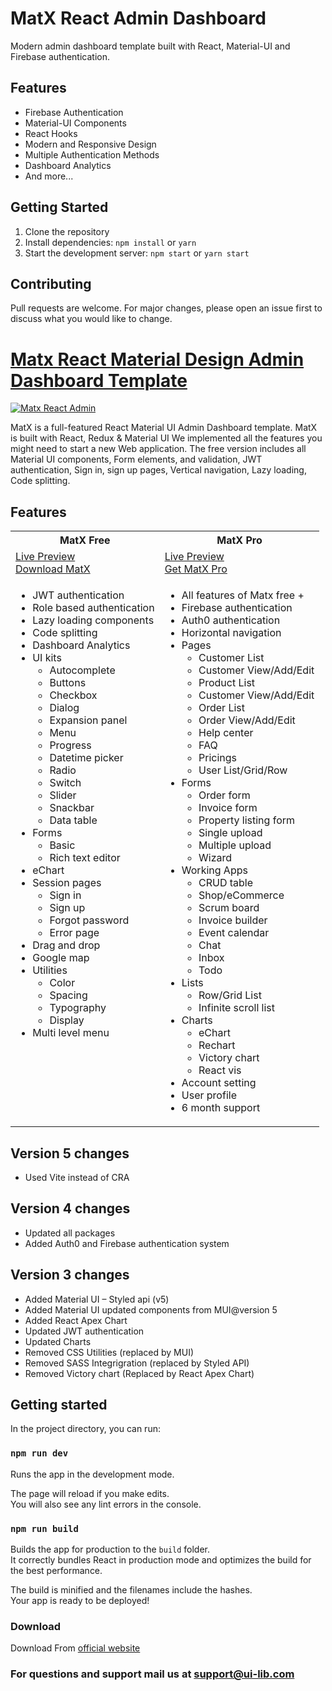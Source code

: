 # MatX React Admin Dashboard

Modern admin dashboard template built with React, Material-UI and Firebase authentication.

## Features

- Firebase Authentication
- Material-UI Components
- React Hooks
- Modern and Responsive Design
- Multiple Authentication Methods
- Dashboard Analytics
- And more...

## Getting Started

1. Clone the repository
2. Install dependencies: `npm install` or `yarn`
3. Start the development server: `npm start` or `yarn start`

## Contributing

Pull requests are welcome. For major changes, please open an issue first to discuss what you would like to change.

<h1><a href="https://ui-lib.com/downloads/matx-react-dashboard/">Matx React Material Design Admin Dashboard Template</a></h1>

<a href="https://matx-react-free.netlify.app/">
  <img alt="Matx React Admin" src="https://ui-lib.com/blog/wp-content/uploads/2021/09/matx-github.png" />
</a>

<p>MatX is a full-featured React Material UI Admin Dashboard template. MatX is built with React, Redux & Material UI We implemented all the features you might need to start a new Web application. The free version includes all Material UI components, Form elements, and validation, JWT authentication, Sign in, sign up pages,  Vertical navigation, Lazy loading, Code splitting.</p>

<h2>Features</h2>
<table>
<tr>
<th>MatX Free</th>
<th>MatX Pro</th>
</tr>
<tr>
<td>
<a href="https://matx-react-free.netlify.app/">Live Preview</a> <br>
<a href="https://ui-lib.com/downloads/matx-react-dashboard/">Download MatX</a>
</td>
<td>
<a href="https://matx-react-pro.vercel.app">Live Preview</a> <br>
<a href="https://ui-lib.com/downloads/matx-pro-react-admin/">Get MatX Pro</a>
</td>
</tr>
<tr>
<td valign="top">
<ul>
  <li>JWT authentication</li>
  <li>Role based authentication</li>
  <li>Lazy loading components</li>
  <li>Code splitting</li>
  <li>Dashboard Analytics</li>
  <li>UI kits
    <ul>
      <li>Autocomplete</li>
      <li>Buttons</li>
      <li>Checkbox</li>
      <li>Dialog</li>
      <li>Expansion panel</li>
      <li>Menu</li>
      <li>Progress</li>
      <li>Datetime picker</li>
      <li>Radio</li>
      <li>Switch</li>
      <li>Slider</li>
      <li>Snackbar</li>
      <li>Data table</li>
    </ul>
  </li>
  <li>Forms
    <ul>
      <li>Basic</li>
      <li>Rich text editor</li>
    </ul>
  </li>
  <li>eChart</li>
  <li>Session pages
    <ul>
      <li>Sign in</li>
      <li>Sign up</li>
      <li>Forgot password</li>
      <li>Error page</li>
    </ul>
  </li>
  <li>Drag and drop</li>
  <li>Google map</li>
  <li>Utilities
    <ul>
      <li>Color</li>
      <li>Spacing</li>
      <li>Typography</li>
      <li>Display</li>
    </ul>
  </li>
  <li>Multi level menu</li>
</ul>
</td>
<td valign="top">
<ul>
  <li>All features of Matx free +</li>
  <li>Firebase authentication</li>
  <li>Auth0 authentication</li>
  <li>Horizontal navigation</li>
  <li>Pages
    <ul>
        <li>Customer List</li>
        <li>Customer View/Add/Edit</li>
        <li>Product List</li>
        <li>Customer View/Add/Edit</li>
        <li>Order List</li>
        <li>Order View/Add/Edit</li>
        <li>Help center</li>
        <li>FAQ</li>
        <li>Pricings</li>
        <li>User List/Grid/Row</li>
    </ul>

  </li>
  <li>Forms
    <ul>
      <li>Order form</li>
      <li>Invoice form</li>
      <li>Property listing form</li>
      <li>Single upload</li>
      <li>Multiple upload</li>
      <li>Wizard</li>
    </ul>
  </li>
  <li>Working Apps
    <ul>
      <li>CRUD table</li>
      <li>Shop/eCommerce</li>
      <li>Scrum board</li>
      <li>Invoice builder</li>
      <li>Event calendar</li>
      <li>Chat</li>
      <li>Inbox</li>
      <li>Todo</li>
    </ul>
  </li>
  <li>Lists
    <ul>
      <li>Row/Grid List</li>
      <li>Infinite scroll list</li>
    </ul>
  </li>
  <li>Charts
    <ul>
      <li>eChart</li>
      <li>Rechart</li>
      <li>Victory chart</li>
      <li>React vis</li>
    </ul>
  </li>
  <li>Account setting</li>
  <li>User profile</li>
  <li>6 month support</li>

</ul>
</td>
</tr>
</table>

<h2>Version 5 changes</h2>

- Used Vite instead of CRA

<h2>Version 4 changes</h2>

- Updated all packages
- Added Auth0 and Firebase authentication system

<h2>Version 3 changes</h2>

- Added Material UI – Styled api (v5)
- Added Material UI updated components from MUI@version 5
- Added React Apex Chart
- Updated JWT authentication
- Updated Charts
- Removed CSS Utilities (replaced by MUI)
- Removed SASS Integrigration (replaced by Styled API)
- Removed Victory chart (Replaced by React Apex Chart)

<h2 id="availablescripts">Getting started</h2>

<p>In the project directory, you can run:</p>

<h3 id="npmstart"><code>npm run dev</code></h3>

<p>Runs the app in the development mode.<br>

<p>The page will reload if you make edits.<br>
You will also see any lint errors in the console.</p>

<h3 id="npmrunbuild"><code>npm run build</code></h3>

<p>Builds the app for production to the <code>build</code> folder.<br>
It correctly bundles React in production mode and optimizes the build for the best performance.</p>

<p>The build is minified and the filenames include the hashes.<br>
Your app is ready to be deployed!</p>

<h3>Download</h3>
Download From <a href="https://ui-lib.com/downloads/matx-react-dashboard/">official website</a>

<h3>For questions and support mail us at <a href="mailto:support@ui-lib.com">support@ui-lib.com</a></h3>
